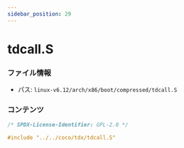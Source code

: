 ```yaml
---
sidebar_position: 29
---
```

# tdcall.S

### ファイル情報

- パス: `linux-v6.12/arch/x86/boot/compressed/tdcall.S`

### コンテンツ

```S
/* SPDX-License-Identifier: GPL-2.0 */

#include "../../coco/tdx/tdcall.S"

```

